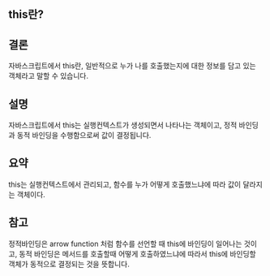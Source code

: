 ## this란?

## 결론

자바스크립트에서 this란, 일반적으로 누가 나를 호출했는지에 대한 정보를 담고 있는 객체라고 말할 수 있습니다.

## 설명

자바스크립트에서 this는 실행컨텍스트가 생성되면서 나타나는 객체이고, 정적 바인딩과 동적 바인딩을 수행함으로써 값이 결정됩니다.

## 요약

this는 실행컨텍스트에서 관리되고, 함수를 누가 어떻게 호출했느냐에 따라 값이 달라지는 객체이다.

## 참고

정적바인딩은 arrow function 처럼 함수를 선언할 때 this에 바인딩이 일어나는 것이고,
동적 바인딩은 메서드를 호출할때 어떻게 호출하였느냐에 따라서 this에 바인딩할 객체가 동적으로 결정되는 것을 뜻합니다.

